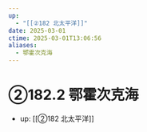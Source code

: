 ```yaml
---
up:
  - "[[②182 北太平洋]]"
date: 2025-03-01
ctime: 2025-03-01T13:06:56
aliases:
  - 鄂霍次克海
---
```


# ②182.2 鄂霍次克海

- up: [[②182 北太平洋]]
